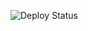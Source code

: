 ![Deploy Status](https://github.com/Armelsandjong/azure-web-app/actions/workflows/main_afriqueeuropeconnexionvmetc.yml/badge.svg)
